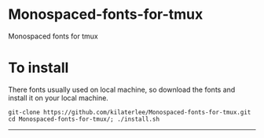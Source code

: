 # Monospaced-fonts-for-tmux  
Monospaced fonts for tmux  

# To install  
There fonts usually used on local machine, so download the fonts and install it
on your local machine.  
```
git-clone https://github.com/kilaterlee/Monospaced-fonts-for-tmux.git  
cd Monospaced-fonts-for-tmux/; ./install.sh  
```  

***  
